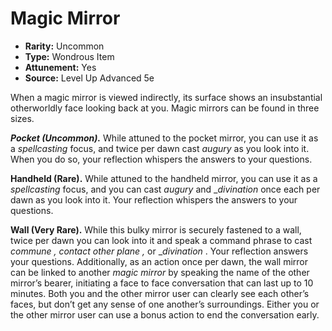 # Magic Mirror

- **Rarity:** Uncommon
- **Type:** Wondrous Item
- **Attunement:** Yes
- **Source:** Level Up Advanced 5e

When a magic mirror is viewed indirectly, its surface shows an insubstantial otherworldly face looking back at you. Magic mirrors can be found in three sizes.

_**Pocket (Uncommon).**_ While attuned to the pocket mirror, you can use it as a _spellcasting_  focus, and twice per dawn cast _augury_  as you look into it. When you do so, your reflection whispers the answers to your questions.

**Handheld (Rare).** While attuned to the handheld mirror, you can use it as a _spellcasting_  focus, and you can cast _augury_ and __divination_  once each per dawn as you look into it. Your reflection whispers the answers to your questions.

**Wall (Very Rare).** While this bulky mirror is securely fastened to a wall, twice per dawn you can look into it and speak a command phrase to cast _commune , contact other plane ,_ or __divination_ . Your reflection answers your questions. Additionally, as an action once per dawn, the wall mirror can be linked to another _magic mirror_ by speaking the name of the other mirror’s bearer, initiating a face to face conversation that can last up to 10 minutes. Both you and the other mirror user can clearly see each other’s faces, but don’t get any sense of one another’s surroundings. Either you or the other mirror user can use a bonus action to end the conversation early.
